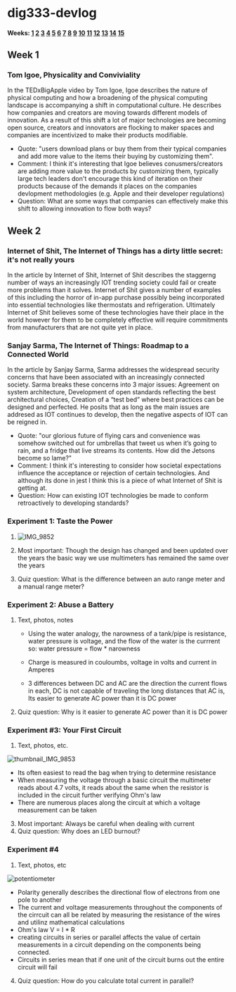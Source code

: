 
# dig333-devlog

#### Weeks: [1](#week-1) [2](#week-2) [3](#week-3) [4](#week-4) [5](#week-5) [6](#week-6) [7](#week-7) [8](#week-8) [9](#week-9) [10](#week-10) [11](#week-11) [12](#week-12) [13](#week-13) [14](#week-14) [15](#week-15)


<!--
INSTRUCTIONS

COPY/PASTE THE TEXT BELOW AND EDIT IT FOR EACH WEEK. SEE ASSIGNMENTS FOR DETAILS
https://docs.google.com/document/d/1PAoPz-3vDPFWS5q9RHRb-dC7T4earpFXJW8w6v9wfZ0/edit


INSTRUCTIONS

Summarize the article(s) in 3-4 sentences. Also include...
- 1 quote from the reading(s)
- 1 related comment on the reading(s)
- 1 related follow-up question (what question does it bring up for you?)

List each Platt experiment / Monk recipe outcome and show your work:
- Text, photos, schematics, captions, etc.
- Describe the most important thing you learned (to share in class)
- Write a quiz question (which we will discuss in class)


## Week 1

### Author, Article

- Quote:
- Comment:
- Question:

### Experiment #1

1. Text, photos, etc.
1. Most important: 
1. Quiz question:


-->

## Week 1

### Tom Igoe, Physicality and Conviviality 

In the TEDxBigApple video by Tom Igoe, Igoe describes the nature of physical computing and how a broadening of the physical computing landscape is accompanying a shift in computational culture. He describes how companies and creators are moving towards different models of innovation.  As a result of this shift a lot of major technologies are becoming open source, creators and innovators are flocking to maker spaces and companies are incentivized to make their products modifiable.

- Quote: "users download plans or buy them from their typical companies and add more value to the items their buying by customizing them".
- Comment: I think it's interesting that Igoe believes conusmers/creators are adding more value to the products by customizing them, typically large tech leaders don't encourage this kind of iteration on their products because of the demands it places on the companies devlopment methodologies (e.g. Apple and their developer regulations)
- Question: What are some ways that companies can effectively make this shift to allowing innovation to flow both ways?


## Week 2


### Internet of Shit, The Internet of Things has a dirty little secret: it's not really yours
In the article by Internet of Shit, Internet of Shit describes the staggerng number of ways an increasingly IOT trending society could fail or create more problems than it solves. Internet of Shit gives a number of examples of this including the horror of in-app purchase possibly being incorporated into essential technologies like thermostats and refrigeration. Ultimately Internet of Shit believes some of these technologies have their place in the world however for them to be completely effective will require commitments from manufacturers that are not quite yet in place. 

### Sanjay Sarma, The Internet of Things: Roadmap to a Connected World 
In the article by Sanjay Sarma, Sarma addresses the widespread security concerns that have been associated with an increasingly connected society. Sarma breaks these concerns into 3 major issues: Agreement on system architecture, Development of open standards reflecting the best architectural choices, Creation of a “test bed” where best practices can be designed and perfected. He posits that as long as the main issues are addresed as IOT continues to develop, then the negative aspects of IOT can be reigned in.

- Quote: "our glorious future of flying cars and convenience was somehow switched out for umbrellas that tweet us when it’s going to rain, and a fridge that live streams its contents. How did the Jetsons become so lame?"
- Comment: I think it's interesting to consider how societal expectations influence the acceptance or rejection of certain technologies. And although its done in jest I think this is a piece of what Internet of Shit is getting at.
- Question: How can existing IOT technologies be made to conform retroactively to developing standards?


### Experiment 1: Taste the Power

1. ![IMG_9852](https://user-images.githubusercontent.com/51386595/153117848-9e258e1e-eda2-419b-b847-ca0386a2f2a4.jpg)

1. Most important: Though the design has changed and been updated over the years the basic way we use multimeters has remained the same over the years
1. Quiz question: What is the difference between an auto range meter and a manual range meter?

### Experiment 2: Abuse a Battery

1. Text, photos, notes

   - Using the water analogy, the narowness of a tank/pipe is resistance, water pressure is voltage, and the flow of the water is the currrent so: water pressure = flow *      narowness
  
   - Charge is measured in couloumbs, voltage in volts and current in Amperes
  
   -  3 differences between DC and AC are the direction the current flows in each, DC is not capable of traveling the long distances that AC is, Its easier to generate AC power than it is DC power
  
1. Quiz question: Why is it easier to generate AC power than it is DC power

### Experiment #3: Your First Circuit

1. Text, photos, etc.


![thumbnail_IMG_9853](https://user-images.githubusercontent.com/51386595/153123054-0045b6c1-13fa-42d1-8e2e-7b825dbff5be.jpg)


  - Its often easiest to read the bag when trying to determine resistance
  - When measuring the voltage through a basic circuit the multimeter reads about 4.7 volts, it reads about the same when the resistor is included in the circuit further verifying Ohm's law
  - There are numerous places along the circuit at which a voltage measurement can be taken
3. Most important: Always be careful when dealing with current 
4. Quiz question: Why does an LED burnout?

### Experiment #4

1. Text, photos, etc

  ![potentiometer](https://user-images.githubusercontent.com/51386595/153124511-88536dde-01dd-42ce-8ac7-a398fcee0caa.jpg)

  - Polarity generally describes the directional flow of electrons from one pole to another
  - The current and voltage measurements throughout the components of the cirrcuit can all be related by measuring the resistance of the wires and utilinz mathematical calculations 
  - Ohm's law V = I * R
  - creating circuits in series or parallel affects the value of certain measurements in a circuit depending on the components being connected.
  - Circuits in series mean that if one unit of the circuit burns out the entire circuit will fail
4. Quiz question: How do you calculate total current in parallel?
